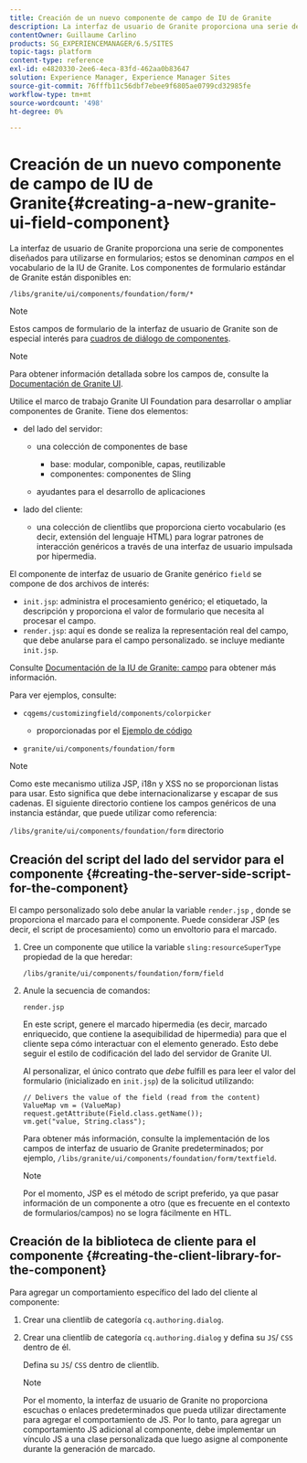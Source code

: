 ```yaml
---
title: Creación de un nuevo componente de campo de IU de Granite
description: La interfaz de usuario de Granite proporciona una serie de componentes diseñados para utilizarse en formularios, denominados campos
contentOwner: Guillaume Carlino
products: SG_EXPERIENCEMANAGER/6.5/SITES
topic-tags: platform
content-type: reference
exl-id: e4820330-2ee6-4eca-83fd-462aa0b83647
solution: Experience Manager, Experience Manager Sites
source-git-commit: 76fffb11c56dbf7ebee9f6805ae0799cd32985fe
workflow-type: tm+mt
source-wordcount: '498'
ht-degree: 0%

---
```


# Creación de un nuevo componente de campo de IU de Granite{#creating-a-new-granite-ui-field-component}

La interfaz de usuario de Granite proporciona una serie de componentes diseñados para utilizarse en formularios; estos se denominan *campos* en el vocabulario de la IU de Granite. Los componentes de formulario estándar de Granite están disponibles en:

`/libs/granite/ui/components/foundation/form/*`

>[!NOTE]
>
>Estos campos de formulario de la interfaz de usuario de Granite son de especial interés para [cuadros de diálogo de componentes](/help/sites-developing/developing-components.md).

>[!NOTE]
>
>Para obtener información detallada sobre los campos de, consulte la [Documentación de Granite UI](https://developer.adobe.com/experience-manager/reference-materials/6-5/granite-ui/api/jcr_root/libs/granite/ui/index.html).

Utilice el marco de trabajo Granite UI Foundation para desarrollar o ampliar componentes de Granite. Tiene dos elementos:

* del lado del servidor:

   * una colección de componentes de base

      * base: modular, componible, capas, reutilizable
      * componentes: componentes de Sling

   * ayudantes para el desarrollo de aplicaciones

* lado del cliente:

   * una colección de clientlibs que proporciona cierto vocabulario (es decir, extensión del lenguaje HTML) para lograr patrones de interacción genéricos a través de una interfaz de usuario impulsada por hipermedia.

El componente de interfaz de usuario de Granite genérico `field` se compone de dos archivos de interés:

* `init.jsp`: administra el procesamiento genérico; el etiquetado, la descripción y proporciona el valor de formulario que necesita al procesar el campo.
* `render.jsp`: aquí es donde se realiza la representación real del campo, que debe anularse para el campo personalizado. se incluye mediante `init.jsp`.

Consulte [Documentación de la IU de Granite: campo](https://developer.adobe.com/experience-manager/reference-materials/6-5/granite-ui/api/jcr_root/libs/granite/ui/components/foundation/form/field/index.html) para obtener más información.

Para ver ejemplos, consulte:

* `cqgems/customizingfield/components/colorpicker`

   * proporcionadas por el [Ejemplo de código](/help/sites-developing/developing-components-samples.md#code-sample-how-to-customize-dialog-fields)

* `granite/ui/components/foundation/form`

>[!NOTE]
>
>Como este mecanismo utiliza JSP, i18n y XSS no se proporcionan listas para usar. Esto significa que debe internacionalizarse y escapar de sus cadenas. El siguiente directorio contiene los campos genéricos de una instancia estándar, que puede utilizar como referencia:
>
>`/libs/granite/ui/components/foundation/form` directorio

## Creación del script del lado del servidor para el componente {#creating-the-server-side-script-for-the-component}

El campo personalizado solo debe anular la variable `render.jsp` , donde se proporciona el marcado para el componente. Puede considerar JSP (es decir, el script de procesamiento) como un envoltorio para el marcado.

1. Cree un componente que utilice la variable `sling:resourceSuperType` propiedad de la que heredar:

   `/libs/granite/ui/components/foundation/form/field`

1. Anule la secuencia de comandos:

   `render.jsp`

   En este script, genere el marcado hipermedia (es decir, marcado enriquecido, que contiene la asequibilidad de hipermedia) para que el cliente sepa cómo interactuar con el elemento generado. Esto debe seguir el estilo de codificación del lado del servidor de Granite UI.

   Al personalizar, el único contrato que *debe* fulfill es para leer el valor del formulario (inicializado en `init.jsp`) de la solicitud utilizando:

   ```
   // Delivers the value of the field (read from the content)
   ValueMap vm = (ValueMap) request.getAttribute(Field.class.getName());
   vm.get("value, String.class");
   ```

   Para obtener más información, consulte la implementación de los campos de interfaz de usuario de Granite predeterminados; por ejemplo, `/libs/granite/ui/components/foundation/form/textfield`.

   >[!NOTE]
   >
   >Por el momento, JSP es el método de script preferido, ya que pasar información de un componente a otro (que es frecuente en el contexto de formularios/campos) no se logra fácilmente en HTL.

## Creación de la biblioteca de cliente para el componente {#creating-the-client-library-for-the-component}

Para agregar un comportamiento específico del lado del cliente al componente:

1. Crear una clientlib de categoría `cq.authoring.dialog`.
1. Crear una clientlib de categoría `cq.authoring.dialog` y defina su `JS`/ `CSS` dentro de él.

   Defina su `JS`/ `CSS` dentro de clientlib.

   >[!NOTE]
   >
   >Por el momento, la interfaz de usuario de Granite no proporciona escuchas o enlaces predeterminados que pueda utilizar directamente para agregar el comportamiento de JS. Por lo tanto, para agregar un comportamiento JS adicional al componente, debe implementar un vínculo JS a una clase personalizada que luego asigne al componente durante la generación de marcado.
